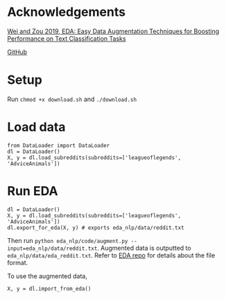 # Acknowledgements

[Wei and Zou 2019, EDA: Easy Data Augmentation Techniques for Boosting Performance on Text Classification Tasks](https://arxiv.org/abs/1901.11196)

[GitHub](https://github.com/jasonwei20/eda_nlp)

# Setup

Run `chmod +x download.sh` and `./download.sh`

# Load data

```
from DataLoader import DataLoader
dl = DataLoader()
X, y = dl.load_subreddits(subreddits=['leagueoflegends', 'AdviceAnimals'])
```

# Run EDA

```
dl = DataLoader()
X, y = dl.load_subreddits(subreddits=['leagueoflegends', 'AdviceAnimals'])
dl.export_for_eda(X, y) # exports eda_nlp/data/reddit.txt
```

Then run `python eda_nlp/code/augment.py --input=eda_nlp/data/reddit.txt`. Augmented data is
outputted to `eda_nlp/data/eda_reddit.txt`. Refer to [EDA
repo](https://github.com/jasonwei20/eda_nlp) for details about the file format.

To use the augmented data,

```
X, y = dl.import_from_eda()
```
